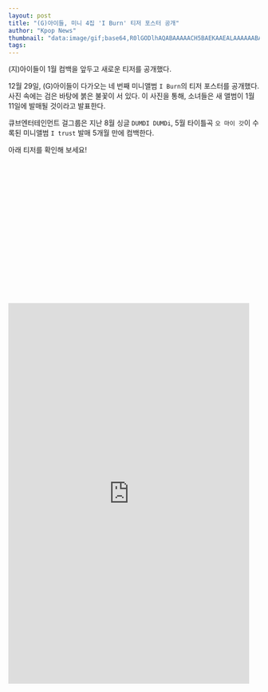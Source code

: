 ```yaml
---
layout: post
title: "(G)아이들, 미니 4집 'I Burn' 티저 포스터 공개"
author: "Kpop News"
thumbnail: "data:image/gif;base64,R0lGODlhAQABAAAAACH5BAEKAAEALAAAAAABAAEAAAICTAEAOw=="
tags: 
---
```



(지)아이들이 1월 컴백을 앞두고 새로운 티저를 공개했다.

12월 29일, (G)아이들이 다가오는 네 번째 미니앨범 `I Burn`의 티저 포스터를 공개했다. 사진 속에는 검은 바탕에 붉은 불꽃이 서 있다. 이 사진을 통해, 소녀들은 새 앨범이 1월 11일에 발매될 것이라고 발표한다.

큐브엔터테인먼트 걸그룹은 지난 8월 싱글 `DUMDI DUMDi`, 5월 타이틀곡 `오 마이 갓`이 수록된 미니앨범 `I trust` 발매 5개월 만에 컴백한다.

아래 티저를 확인해 보세요!


<div class="video_wrapper" style="padding-top: 56.25%;">
    <iframe id="twitter-widget-0" scrolling="no" frameborder="0" allowtransparency="true" allowfullscreen="true" class="" style="position: static; visibility: visible; width: 483px; height: 763px; display: block; flex-grow: 1;" title="Twitter Tweet" src="https://platform.twitter.com/embed/index.html?dnt=false&amp;embedId=twitter-widget-0&amp;frame=false&amp;hideCard=false&amp;hideThread=false&amp;id=1343572415448662017&amp;lang=en&amp;origin=https%3A%2F%2Fkpopchingu.com%2F2020%2F12%2F28%2Fgi-dle-releases-the-teaser-poster-for-the-4th-mini-album-i-burn%2F&amp;theme=light&amp;widgetsVersion=ed20a2b%3A1601588405575&amp;width=550px" data-tweet-id="1343572415448662017"></iframe>
</div>
